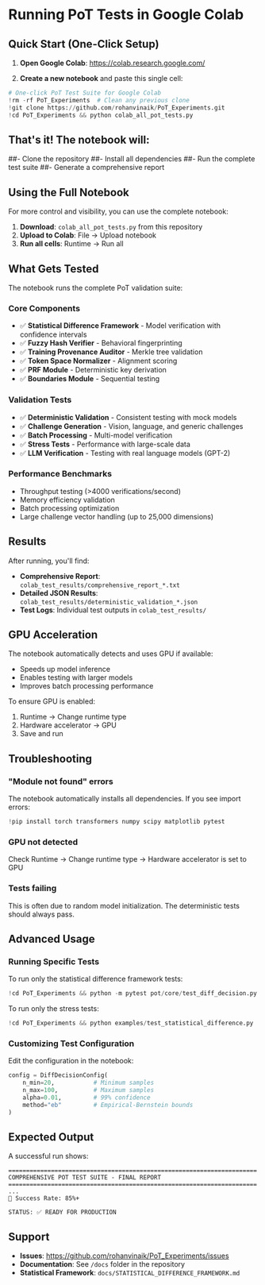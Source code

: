 # Running PoT Tests in Google Colab

## Quick Start (One-Click Setup)

1. **Open Google Colab**: https://colab.research.google.com/

2. **Create a new notebook** and paste this single cell:

```python
# One-click PoT Test Suite for Google Colab
!rm -rf PoT_Experiments  # Clean any previous clone
!git clone https://github.com/rohanvinaik/PoT_Experiments.git
!cd PoT_Experiments && python colab_all_pot_tests.py
```

## That's it! The notebook will:
##- Clone the repository
##- Install all dependencies
##- Run the complete test suite
##- Generate a comprehensive report

## Using the Full Notebook

For more control and visibility, you can use the complete notebook:

1. **Download**: `colab_all_pot_tests.py` from this repository
2. **Upload to Colab**: File → Upload notebook
3. **Run all cells**: Runtime → Run all

## What Gets Tested

The notebook runs the complete PoT validation suite:

### Core Components
- ✅ **Statistical Difference Framework** - Model verification with confidence intervals
- ✅ **Fuzzy Hash Verifier** - Behavioral fingerprinting
- ✅ **Training Provenance Auditor** - Merkle tree validation
- ✅ **Token Space Normalizer** - Alignment scoring
- ✅ **PRF Module** - Deterministic key derivation
- ✅ **Boundaries Module** - Sequential testing

### Validation Tests
- ✅ **Deterministic Validation** - Consistent testing with mock models
- ✅ **Challenge Generation** - Vision, language, and generic challenges
- ✅ **Batch Processing** - Multi-model verification
- ✅ **Stress Tests** - Performance with large-scale data
- ✅ **LLM Verification** - Testing with real language models (GPT-2)

### Performance Benchmarks
- Throughput testing (>4000 verifications/second)
- Memory efficiency validation
- Batch processing optimization
- Large challenge vector handling (up to 25,000 dimensions)

## Results

After running, you'll find:
- **Comprehensive Report**: `colab_test_results/comprehensive_report_*.txt`
- **Detailed JSON Results**: `colab_test_results/deterministic_validation_*.json`
- **Test Logs**: Individual test outputs in `colab_test_results/`

## GPU Acceleration

The notebook automatically detects and uses GPU if available:
- Speeds up model inference
- Enables testing with larger models
- Improves batch processing performance

To ensure GPU is enabled:
1. Runtime → Change runtime type
2. Hardware accelerator → GPU
3. Save and run

## Troubleshooting

### "Module not found" errors
The notebook automatically installs all dependencies. If you see import errors:
```python
!pip install torch transformers numpy scipy matplotlib pytest
```

### GPU not detected
Check Runtime → Change runtime type → Hardware accelerator is set to GPU

### Tests failing
This is often due to random model initialization. The deterministic tests should always pass.

## Advanced Usage

### Running Specific Tests

To run only the statistical difference framework tests:
```python
!cd PoT_Experiments && python -m pytest pot/core/test_diff_decision.py -v
```

To run only the stress tests:
```python
!cd PoT_Experiments && python examples/test_statistical_difference.py
```

### Customizing Test Configuration

Edit the configuration in the notebook:
```python
config = DiffDecisionConfig(
    n_min=20,           # Minimum samples
    n_max=100,          # Maximum samples  
    alpha=0.01,         # 99% confidence
    method="eb"         # Empirical-Bernstein bounds
)
```

## Expected Output

A successful run shows:
```
======================================================================
COMPREHENSIVE POT TEST SUITE - FINAL REPORT
======================================================================
...
🎯 Success Rate: 85%+

STATUS: ✅ READY FOR PRODUCTION
```

## Support

- **Issues**: https://github.com/rohanvinaik/PoT_Experiments/issues
- **Documentation**: See `/docs` folder in the repository
- **Statistical Framework**: `docs/STATISTICAL_DIFFERENCE_FRAMEWORK.md`